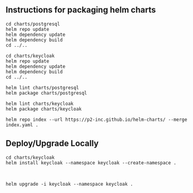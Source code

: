 
## Instructions for packaging helm charts

```
cd charts/postgresql
helm repo update
helm dependency update
helm dependency build
cd ../..

cd charts/keycloak
helm repo update
helm dependency update
helm dependency build
cd ../..

helm lint charts/postgresql
helm package charts/postgresql

helm lint charts/keycloak
helm package charts/keycloak

helm repo index --url https://p2-inc.github.io/helm-charts/ --merge index.yaml .
```



## Deploy/Upgrade Locally


```
cd charts/keycloak
helm install keycloak --namespace keycloak --create-namespace .



helm upgrade -i keycloak --namespace keycloak .
```
